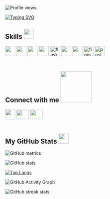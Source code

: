 ![Profile views](https://gpvc.arturio.dev/aideisayevaa)  
  
[![Typing SVG](https://readme-typing-svg.herokuapp.com?size=22&lines=I'm+Aida+Isayeva)]( https://aideisayevaa.github.io/Portfolio/)

<h2> Skills <img src = "https://media2.giphy.com/media/QssGEmpkyEOhBCb7e1/giphy.gif?cid=ecf05e47a0n3gi1bfqntqmob8g9aid1oyj2wr3ds3mg700bl&rid=giphy.gif" width = 32px> </h2>
<img width ='32px' src ='https://raw.githubusercontent.com/rahulbanerjee26/githubAboutMeGenerator/main/icons/html.svg'>
<img width ='32px' src ='https://raw.githubusercontent.com/rahulbanerjee26/githubAboutMeGenerator/main/icons/css.svg'> 

<img width ='32px' src ='https://raw.githubusercontent.com/rahulbanerjee26/githubAboutMeGenerator/main/icons/javascript.svg'> 
<img width ='32px' src ='https://raw.githubusercontent.com/rahulbanerjee26/githubAboutMeGenerator/main/icons/python.svg'> 
<img src="https://www.vectorlogo.zone/logos/pocoo_flask/pocoo_flask-icon.svg" alt="flask" width="32px"/>
<img width ='32px' src ='https://raw.githubusercontent.com/rahulbanerjee26/githubAboutMeGenerator/main/icons/git.svg'> 
<img width ='32px' src ='https://raw.githubusercontent.com/rahulbanerjee26/githubAboutMeGenerator/main/icons/github.svg'>
<img src="https://www.vectorlogo.zone/logos/figma/figma-icon.svg" alt="figma" width="32px"/>
<img src="https://www.vectorlogo.zone/logos/getpostman/getpostman-icon.svg" alt="postman" width="32px"/>
 
 <br>
 <br>
 
<h2> Connect with me <img src='https://raw.githubusercontent.com/ShahriarShafin/ShahriarShafin/main/Assets/handshake.gif' width="100px"> </h2>
<a href = 'https://github.com/aideisayevaa'> <img width = '32px' align= 'center' src="https://raw.githubusercontent.com/rahulbanerjee26/githubAboutMeGenerator/main/icons/github.svg"/></a>   
<a href="https://www.linkedin.com/in/aid%C9%99-isayeva-80954a209" target="blank"><img align="center" src="https://raw.githubusercontent.com/rahuldkjain/github-profile-readme-generator/master/src/images/icons/Social/linked-in-alt.svg" height="30" width="40" /></a>
<a href="https://www.instagram.com/aidaisayevaa/?utm_medium=copy_link" target="blank"><img align="center" src="https://raw.githubusercontent.com/rahuldkjain/github-profile-readme-generator/master/src/images/icons/Social/instagram.svg" height="30" width="40" /></a>   

<br>  
<br>  

<h2> My GitHub Stats  <img src = "https://media1.giphy.com/media/du3J3cXyzhj75IOgvA/giphy.gif?cid=ecf05e47x2g034i9pzwtzzsd3xgg2w9nr94t4tflbbgo3008&rid=giphy.gif" width = 32px> </h2>

![GitHub metrics](https://metrics.lecoq.io/aideisayevaa)


![GitHub stats](https://github-readme-stats.vercel.app/api?username=aideisayevaa&show_icons=true&count_private=true) 
  
[![Top Langs](https://github-readme-stats.vercel.app/api/top-langs/?username=aideisayevaa)](https://github.com/aideisayevaa/github-readme-stats)
  
![GitHub Activity Graph](https://activity-graph.herokuapp.com/graph?username=aideisayevaa)
    
![GitHub streak stats](https://github-readme-streak-stats.herokuapp.com/?user=aideisayevaa)  


